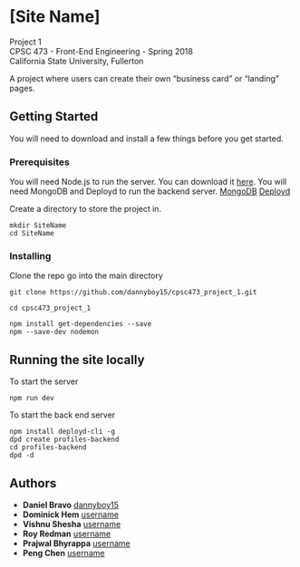 # [Site Name]

Project 1  
CPSC 473 - Front-End Engineering - Spring 2018  
California State University, Fullerton

A project where users can create their own “business card” or “landing” pages.

## Getting Started
You will need to download and install a few things before you get started.

### Prerequisites

You will need Node.js to run the server. You can download it [here](https://nodejs.org/en/download/).
You will need MongoDB and Deployd to run the backend server. [MongoDB](https://docs.mongodb.com/manual/administration/install-community/) [Deployd](https://github.com/deployd/deployd#install-from-npm)

Create a directory to store the project in.
```
mkdir SiteName
cd SiteName
```

### Installing

Clone the repo go into the main directory

```
git clone https://github.com/dannyboy15/cpsc473_project_1.git

cd cpsc473_project_1

npm install get-dependencies --save
npm --save-dev nodemon
```

## Running the site locally
To start the server

```
npm run dev
```
To start the back end server
```
npm install deployd-cli -g
dpd create profiles-backend
cd profiles-backend
dpd -d
```

## Authors
* **Daniel Bravo** [dannyboy15](https://github.com/dannyboy15)
* **Dominick Hem** [username](https://github.com)
* **Vishnu Shesha** [username](https://github.com)
* **Roy Redman** [username](https://github.com)
* **Prajwal Bhyrappa** [username](https://github.com)
* **Peng Chen** [username](https://github.com/pengchen95)
